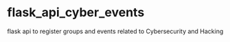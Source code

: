 # flask_api_cyber_events
flask api to register groups and events related to Cybersecurity and Hacking

